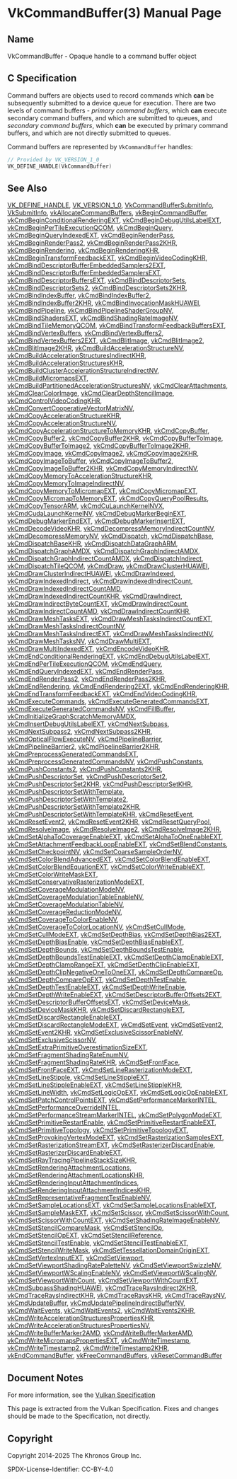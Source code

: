 # VkCommandBuffer(3) Manual Page

## Name

VkCommandBuffer - Opaque handle to a command buffer object



## [](#_c_specification)C Specification

Command buffers are objects used to record commands which **can** be subsequently submitted to a device queue for execution. There are two levels of command buffers - *primary command buffers*, which **can** execute secondary command buffers, and which are submitted to queues, and *secondary command buffers*, which **can** be executed by primary command buffers, and which are not directly submitted to queues.

Command buffers are represented by `VkCommandBuffer` handles:

```c++
// Provided by VK_VERSION_1_0
VK_DEFINE_HANDLE(VkCommandBuffer)
```

## [](#_see_also)See Also

[VK\_DEFINE\_HANDLE](https://registry.khronos.org/vulkan/specs/latest/man/html/VK_DEFINE_HANDLE.html), [VK\_VERSION\_1\_0](https://registry.khronos.org/vulkan/specs/latest/man/html/VK_VERSION_1_0.html), [VkCommandBufferSubmitInfo](https://registry.khronos.org/vulkan/specs/latest/man/html/VkCommandBufferSubmitInfo.html), [VkSubmitInfo](https://registry.khronos.org/vulkan/specs/latest/man/html/VkSubmitInfo.html), [vkAllocateCommandBuffers](https://registry.khronos.org/vulkan/specs/latest/man/html/vkAllocateCommandBuffers.html), [vkBeginCommandBuffer](https://registry.khronos.org/vulkan/specs/latest/man/html/vkBeginCommandBuffer.html), [vkCmdBeginConditionalRenderingEXT](https://registry.khronos.org/vulkan/specs/latest/man/html/vkCmdBeginConditionalRenderingEXT.html), [vkCmdBeginDebugUtilsLabelEXT](https://registry.khronos.org/vulkan/specs/latest/man/html/vkCmdBeginDebugUtilsLabelEXT.html), [vkCmdBeginPerTileExecutionQCOM](https://registry.khronos.org/vulkan/specs/latest/man/html/vkCmdBeginPerTileExecutionQCOM.html), [vkCmdBeginQuery](https://registry.khronos.org/vulkan/specs/latest/man/html/vkCmdBeginQuery.html), [vkCmdBeginQueryIndexedEXT](https://registry.khronos.org/vulkan/specs/latest/man/html/vkCmdBeginQueryIndexedEXT.html), [vkCmdBeginRenderPass](https://registry.khronos.org/vulkan/specs/latest/man/html/vkCmdBeginRenderPass.html), [vkCmdBeginRenderPass2](https://registry.khronos.org/vulkan/specs/latest/man/html/vkCmdBeginRenderPass2.html), [vkCmdBeginRenderPass2KHR](https://registry.khronos.org/vulkan/specs/latest/man/html/vkCmdBeginRenderPass2KHR.html), [vkCmdBeginRendering](https://registry.khronos.org/vulkan/specs/latest/man/html/vkCmdBeginRendering.html), [vkCmdBeginRenderingKHR](https://registry.khronos.org/vulkan/specs/latest/man/html/vkCmdBeginRenderingKHR.html), [vkCmdBeginTransformFeedbackEXT](https://registry.khronos.org/vulkan/specs/latest/man/html/vkCmdBeginTransformFeedbackEXT.html), [vkCmdBeginVideoCodingKHR](https://registry.khronos.org/vulkan/specs/latest/man/html/vkCmdBeginVideoCodingKHR.html), [vkCmdBindDescriptorBufferEmbeddedSamplers2EXT](https://registry.khronos.org/vulkan/specs/latest/man/html/vkCmdBindDescriptorBufferEmbeddedSamplers2EXT.html), [vkCmdBindDescriptorBufferEmbeddedSamplersEXT](https://registry.khronos.org/vulkan/specs/latest/man/html/vkCmdBindDescriptorBufferEmbeddedSamplersEXT.html), [vkCmdBindDescriptorBuffersEXT](https://registry.khronos.org/vulkan/specs/latest/man/html/vkCmdBindDescriptorBuffersEXT.html), [vkCmdBindDescriptorSets](https://registry.khronos.org/vulkan/specs/latest/man/html/vkCmdBindDescriptorSets.html), [vkCmdBindDescriptorSets2](https://registry.khronos.org/vulkan/specs/latest/man/html/vkCmdBindDescriptorSets2.html), [vkCmdBindDescriptorSets2KHR](https://registry.khronos.org/vulkan/specs/latest/man/html/vkCmdBindDescriptorSets2KHR.html), [vkCmdBindIndexBuffer](https://registry.khronos.org/vulkan/specs/latest/man/html/vkCmdBindIndexBuffer.html), [vkCmdBindIndexBuffer2](https://registry.khronos.org/vulkan/specs/latest/man/html/vkCmdBindIndexBuffer2.html), [vkCmdBindIndexBuffer2KHR](https://registry.khronos.org/vulkan/specs/latest/man/html/vkCmdBindIndexBuffer2KHR.html), [vkCmdBindInvocationMaskHUAWEI](https://registry.khronos.org/vulkan/specs/latest/man/html/vkCmdBindInvocationMaskHUAWEI.html), [vkCmdBindPipeline](https://registry.khronos.org/vulkan/specs/latest/man/html/vkCmdBindPipeline.html), [vkCmdBindPipelineShaderGroupNV](https://registry.khronos.org/vulkan/specs/latest/man/html/vkCmdBindPipelineShaderGroupNV.html), [vkCmdBindShadersEXT](https://registry.khronos.org/vulkan/specs/latest/man/html/vkCmdBindShadersEXT.html), [vkCmdBindShadingRateImageNV](https://registry.khronos.org/vulkan/specs/latest/man/html/vkCmdBindShadingRateImageNV.html), [vkCmdBindTileMemoryQCOM](https://registry.khronos.org/vulkan/specs/latest/man/html/vkCmdBindTileMemoryQCOM.html), [vkCmdBindTransformFeedbackBuffersEXT](https://registry.khronos.org/vulkan/specs/latest/man/html/vkCmdBindTransformFeedbackBuffersEXT.html), [vkCmdBindVertexBuffers](https://registry.khronos.org/vulkan/specs/latest/man/html/vkCmdBindVertexBuffers.html), [vkCmdBindVertexBuffers2](https://registry.khronos.org/vulkan/specs/latest/man/html/vkCmdBindVertexBuffers2.html), [vkCmdBindVertexBuffers2EXT](https://registry.khronos.org/vulkan/specs/latest/man/html/vkCmdBindVertexBuffers2EXT.html), [vkCmdBlitImage](https://registry.khronos.org/vulkan/specs/latest/man/html/vkCmdBlitImage.html), [vkCmdBlitImage2](https://registry.khronos.org/vulkan/specs/latest/man/html/vkCmdBlitImage2.html), [vkCmdBlitImage2KHR](https://registry.khronos.org/vulkan/specs/latest/man/html/vkCmdBlitImage2KHR.html), [vkCmdBuildAccelerationStructureNV](https://registry.khronos.org/vulkan/specs/latest/man/html/vkCmdBuildAccelerationStructureNV.html), [vkCmdBuildAccelerationStructuresIndirectKHR](https://registry.khronos.org/vulkan/specs/latest/man/html/vkCmdBuildAccelerationStructuresIndirectKHR.html), [vkCmdBuildAccelerationStructuresKHR](https://registry.khronos.org/vulkan/specs/latest/man/html/vkCmdBuildAccelerationStructuresKHR.html), [vkCmdBuildClusterAccelerationStructureIndirectNV](https://registry.khronos.org/vulkan/specs/latest/man/html/vkCmdBuildClusterAccelerationStructureIndirectNV.html), [vkCmdBuildMicromapsEXT](https://registry.khronos.org/vulkan/specs/latest/man/html/vkCmdBuildMicromapsEXT.html), [vkCmdBuildPartitionedAccelerationStructuresNV](https://registry.khronos.org/vulkan/specs/latest/man/html/vkCmdBuildPartitionedAccelerationStructuresNV.html), [vkCmdClearAttachments](https://registry.khronos.org/vulkan/specs/latest/man/html/vkCmdClearAttachments.html), [vkCmdClearColorImage](https://registry.khronos.org/vulkan/specs/latest/man/html/vkCmdClearColorImage.html), [vkCmdClearDepthStencilImage](https://registry.khronos.org/vulkan/specs/latest/man/html/vkCmdClearDepthStencilImage.html), [vkCmdControlVideoCodingKHR](https://registry.khronos.org/vulkan/specs/latest/man/html/vkCmdControlVideoCodingKHR.html), [vkCmdConvertCooperativeVectorMatrixNV](https://registry.khronos.org/vulkan/specs/latest/man/html/vkCmdConvertCooperativeVectorMatrixNV.html), [vkCmdCopyAccelerationStructureKHR](https://registry.khronos.org/vulkan/specs/latest/man/html/vkCmdCopyAccelerationStructureKHR.html), [vkCmdCopyAccelerationStructureNV](https://registry.khronos.org/vulkan/specs/latest/man/html/vkCmdCopyAccelerationStructureNV.html), [vkCmdCopyAccelerationStructureToMemoryKHR](https://registry.khronos.org/vulkan/specs/latest/man/html/vkCmdCopyAccelerationStructureToMemoryKHR.html), [vkCmdCopyBuffer](https://registry.khronos.org/vulkan/specs/latest/man/html/vkCmdCopyBuffer.html), [vkCmdCopyBuffer2](https://registry.khronos.org/vulkan/specs/latest/man/html/vkCmdCopyBuffer2.html), [vkCmdCopyBuffer2KHR](https://registry.khronos.org/vulkan/specs/latest/man/html/vkCmdCopyBuffer2KHR.html), [vkCmdCopyBufferToImage](https://registry.khronos.org/vulkan/specs/latest/man/html/vkCmdCopyBufferToImage.html), [vkCmdCopyBufferToImage2](https://registry.khronos.org/vulkan/specs/latest/man/html/vkCmdCopyBufferToImage2.html), [vkCmdCopyBufferToImage2KHR](https://registry.khronos.org/vulkan/specs/latest/man/html/vkCmdCopyBufferToImage2KHR.html), [vkCmdCopyImage](https://registry.khronos.org/vulkan/specs/latest/man/html/vkCmdCopyImage.html), [vkCmdCopyImage2](https://registry.khronos.org/vulkan/specs/latest/man/html/vkCmdCopyImage2.html), [vkCmdCopyImage2KHR](https://registry.khronos.org/vulkan/specs/latest/man/html/vkCmdCopyImage2KHR.html), [vkCmdCopyImageToBuffer](https://registry.khronos.org/vulkan/specs/latest/man/html/vkCmdCopyImageToBuffer.html), [vkCmdCopyImageToBuffer2](https://registry.khronos.org/vulkan/specs/latest/man/html/vkCmdCopyImageToBuffer2.html), [vkCmdCopyImageToBuffer2KHR](https://registry.khronos.org/vulkan/specs/latest/man/html/vkCmdCopyImageToBuffer2KHR.html), [vkCmdCopyMemoryIndirectNV](https://registry.khronos.org/vulkan/specs/latest/man/html/vkCmdCopyMemoryIndirectNV.html), [vkCmdCopyMemoryToAccelerationStructureKHR](https://registry.khronos.org/vulkan/specs/latest/man/html/vkCmdCopyMemoryToAccelerationStructureKHR.html), [vkCmdCopyMemoryToImageIndirectNV](https://registry.khronos.org/vulkan/specs/latest/man/html/vkCmdCopyMemoryToImageIndirectNV.html), [vkCmdCopyMemoryToMicromapEXT](https://registry.khronos.org/vulkan/specs/latest/man/html/vkCmdCopyMemoryToMicromapEXT.html), [vkCmdCopyMicromapEXT](https://registry.khronos.org/vulkan/specs/latest/man/html/vkCmdCopyMicromapEXT.html), [vkCmdCopyMicromapToMemoryEXT](https://registry.khronos.org/vulkan/specs/latest/man/html/vkCmdCopyMicromapToMemoryEXT.html), [vkCmdCopyQueryPoolResults](https://registry.khronos.org/vulkan/specs/latest/man/html/vkCmdCopyQueryPoolResults.html), [vkCmdCopyTensorARM](https://registry.khronos.org/vulkan/specs/latest/man/html/vkCmdCopyTensorARM.html), [vkCmdCuLaunchKernelNVX](https://registry.khronos.org/vulkan/specs/latest/man/html/vkCmdCuLaunchKernelNVX.html), [vkCmdCudaLaunchKernelNV](https://registry.khronos.org/vulkan/specs/latest/man/html/vkCmdCudaLaunchKernelNV.html), [vkCmdDebugMarkerBeginEXT](https://registry.khronos.org/vulkan/specs/latest/man/html/vkCmdDebugMarkerBeginEXT.html), [vkCmdDebugMarkerEndEXT](https://registry.khronos.org/vulkan/specs/latest/man/html/vkCmdDebugMarkerEndEXT.html), [vkCmdDebugMarkerInsertEXT](https://registry.khronos.org/vulkan/specs/latest/man/html/vkCmdDebugMarkerInsertEXT.html), [vkCmdDecodeVideoKHR](https://registry.khronos.org/vulkan/specs/latest/man/html/vkCmdDecodeVideoKHR.html), [vkCmdDecompressMemoryIndirectCountNV](https://registry.khronos.org/vulkan/specs/latest/man/html/vkCmdDecompressMemoryIndirectCountNV.html), [vkCmdDecompressMemoryNV](https://registry.khronos.org/vulkan/specs/latest/man/html/vkCmdDecompressMemoryNV.html), [vkCmdDispatch](https://registry.khronos.org/vulkan/specs/latest/man/html/vkCmdDispatch.html), [vkCmdDispatchBase](https://registry.khronos.org/vulkan/specs/latest/man/html/vkCmdDispatchBase.html), [vkCmdDispatchBaseKHR](https://registry.khronos.org/vulkan/specs/latest/man/html/vkCmdDispatchBaseKHR.html), [vkCmdDispatchDataGraphARM](https://registry.khronos.org/vulkan/specs/latest/man/html/vkCmdDispatchDataGraphARM.html), [vkCmdDispatchGraphAMDX](https://registry.khronos.org/vulkan/specs/latest/man/html/vkCmdDispatchGraphAMDX.html), [vkCmdDispatchGraphIndirectAMDX](https://registry.khronos.org/vulkan/specs/latest/man/html/vkCmdDispatchGraphIndirectAMDX.html), [vkCmdDispatchGraphIndirectCountAMDX](https://registry.khronos.org/vulkan/specs/latest/man/html/vkCmdDispatchGraphIndirectCountAMDX.html), [vkCmdDispatchIndirect](https://registry.khronos.org/vulkan/specs/latest/man/html/vkCmdDispatchIndirect.html), [vkCmdDispatchTileQCOM](https://registry.khronos.org/vulkan/specs/latest/man/html/vkCmdDispatchTileQCOM.html), [vkCmdDraw](https://registry.khronos.org/vulkan/specs/latest/man/html/vkCmdDraw.html), [vkCmdDrawClusterHUAWEI](https://registry.khronos.org/vulkan/specs/latest/man/html/vkCmdDrawClusterHUAWEI.html), [vkCmdDrawClusterIndirectHUAWEI](https://registry.khronos.org/vulkan/specs/latest/man/html/vkCmdDrawClusterIndirectHUAWEI.html), [vkCmdDrawIndexed](https://registry.khronos.org/vulkan/specs/latest/man/html/vkCmdDrawIndexed.html), [vkCmdDrawIndexedIndirect](https://registry.khronos.org/vulkan/specs/latest/man/html/vkCmdDrawIndexedIndirect.html), [vkCmdDrawIndexedIndirectCount](https://registry.khronos.org/vulkan/specs/latest/man/html/vkCmdDrawIndexedIndirectCount.html), [vkCmdDrawIndexedIndirectCountAMD](https://registry.khronos.org/vulkan/specs/latest/man/html/vkCmdDrawIndexedIndirectCountAMD.html), [vkCmdDrawIndexedIndirectCountKHR](https://registry.khronos.org/vulkan/specs/latest/man/html/vkCmdDrawIndexedIndirectCountKHR.html), [vkCmdDrawIndirect](https://registry.khronos.org/vulkan/specs/latest/man/html/vkCmdDrawIndirect.html), [vkCmdDrawIndirectByteCountEXT](https://registry.khronos.org/vulkan/specs/latest/man/html/vkCmdDrawIndirectByteCountEXT.html), [vkCmdDrawIndirectCount](https://registry.khronos.org/vulkan/specs/latest/man/html/vkCmdDrawIndirectCount.html), [vkCmdDrawIndirectCountAMD](https://registry.khronos.org/vulkan/specs/latest/man/html/vkCmdDrawIndirectCountAMD.html), [vkCmdDrawIndirectCountKHR](https://registry.khronos.org/vulkan/specs/latest/man/html/vkCmdDrawIndirectCountKHR.html), [vkCmdDrawMeshTasksEXT](https://registry.khronos.org/vulkan/specs/latest/man/html/vkCmdDrawMeshTasksEXT.html), [vkCmdDrawMeshTasksIndirectCountEXT](https://registry.khronos.org/vulkan/specs/latest/man/html/vkCmdDrawMeshTasksIndirectCountEXT.html), [vkCmdDrawMeshTasksIndirectCountNV](https://registry.khronos.org/vulkan/specs/latest/man/html/vkCmdDrawMeshTasksIndirectCountNV.html), [vkCmdDrawMeshTasksIndirectEXT](https://registry.khronos.org/vulkan/specs/latest/man/html/vkCmdDrawMeshTasksIndirectEXT.html), [vkCmdDrawMeshTasksIndirectNV](https://registry.khronos.org/vulkan/specs/latest/man/html/vkCmdDrawMeshTasksIndirectNV.html), [vkCmdDrawMeshTasksNV](https://registry.khronos.org/vulkan/specs/latest/man/html/vkCmdDrawMeshTasksNV.html), [vkCmdDrawMultiEXT](https://registry.khronos.org/vulkan/specs/latest/man/html/vkCmdDrawMultiEXT.html), [vkCmdDrawMultiIndexedEXT](https://registry.khronos.org/vulkan/specs/latest/man/html/vkCmdDrawMultiIndexedEXT.html), [vkCmdEncodeVideoKHR](https://registry.khronos.org/vulkan/specs/latest/man/html/vkCmdEncodeVideoKHR.html), [vkCmdEndConditionalRenderingEXT](https://registry.khronos.org/vulkan/specs/latest/man/html/vkCmdEndConditionalRenderingEXT.html), [vkCmdEndDebugUtilsLabelEXT](https://registry.khronos.org/vulkan/specs/latest/man/html/vkCmdEndDebugUtilsLabelEXT.html), [vkCmdEndPerTileExecutionQCOM](https://registry.khronos.org/vulkan/specs/latest/man/html/vkCmdEndPerTileExecutionQCOM.html), [vkCmdEndQuery](https://registry.khronos.org/vulkan/specs/latest/man/html/vkCmdEndQuery.html), [vkCmdEndQueryIndexedEXT](https://registry.khronos.org/vulkan/specs/latest/man/html/vkCmdEndQueryIndexedEXT.html), [vkCmdEndRenderPass](https://registry.khronos.org/vulkan/specs/latest/man/html/vkCmdEndRenderPass.html), [vkCmdEndRenderPass2](https://registry.khronos.org/vulkan/specs/latest/man/html/vkCmdEndRenderPass2.html), [vkCmdEndRenderPass2KHR](https://registry.khronos.org/vulkan/specs/latest/man/html/vkCmdEndRenderPass2KHR.html), [vkCmdEndRendering](https://registry.khronos.org/vulkan/specs/latest/man/html/vkCmdEndRendering.html), [vkCmdEndRendering2EXT](https://registry.khronos.org/vulkan/specs/latest/man/html/vkCmdEndRendering2EXT.html), [vkCmdEndRenderingKHR](https://registry.khronos.org/vulkan/specs/latest/man/html/vkCmdEndRenderingKHR.html), [vkCmdEndTransformFeedbackEXT](https://registry.khronos.org/vulkan/specs/latest/man/html/vkCmdEndTransformFeedbackEXT.html), [vkCmdEndVideoCodingKHR](https://registry.khronos.org/vulkan/specs/latest/man/html/vkCmdEndVideoCodingKHR.html), [vkCmdExecuteCommands](https://registry.khronos.org/vulkan/specs/latest/man/html/vkCmdExecuteCommands.html), [vkCmdExecuteGeneratedCommandsEXT](https://registry.khronos.org/vulkan/specs/latest/man/html/vkCmdExecuteGeneratedCommandsEXT.html), [vkCmdExecuteGeneratedCommandsNV](https://registry.khronos.org/vulkan/specs/latest/man/html/vkCmdExecuteGeneratedCommandsNV.html), [vkCmdFillBuffer](https://registry.khronos.org/vulkan/specs/latest/man/html/vkCmdFillBuffer.html), [vkCmdInitializeGraphScratchMemoryAMDX](https://registry.khronos.org/vulkan/specs/latest/man/html/vkCmdInitializeGraphScratchMemoryAMDX.html), [vkCmdInsertDebugUtilsLabelEXT](https://registry.khronos.org/vulkan/specs/latest/man/html/vkCmdInsertDebugUtilsLabelEXT.html), [vkCmdNextSubpass](https://registry.khronos.org/vulkan/specs/latest/man/html/vkCmdNextSubpass.html), [vkCmdNextSubpass2](https://registry.khronos.org/vulkan/specs/latest/man/html/vkCmdNextSubpass2.html), [vkCmdNextSubpass2KHR](https://registry.khronos.org/vulkan/specs/latest/man/html/vkCmdNextSubpass2KHR.html), [vkCmdOpticalFlowExecuteNV](https://registry.khronos.org/vulkan/specs/latest/man/html/vkCmdOpticalFlowExecuteNV.html), [vkCmdPipelineBarrier](https://registry.khronos.org/vulkan/specs/latest/man/html/vkCmdPipelineBarrier.html), [vkCmdPipelineBarrier2](https://registry.khronos.org/vulkan/specs/latest/man/html/vkCmdPipelineBarrier2.html), [vkCmdPipelineBarrier2KHR](https://registry.khronos.org/vulkan/specs/latest/man/html/vkCmdPipelineBarrier2KHR.html), [vkCmdPreprocessGeneratedCommandsEXT](https://registry.khronos.org/vulkan/specs/latest/man/html/vkCmdPreprocessGeneratedCommandsEXT.html), [vkCmdPreprocessGeneratedCommandsNV](https://registry.khronos.org/vulkan/specs/latest/man/html/vkCmdPreprocessGeneratedCommandsNV.html), [vkCmdPushConstants](https://registry.khronos.org/vulkan/specs/latest/man/html/vkCmdPushConstants.html), [vkCmdPushConstants2](https://registry.khronos.org/vulkan/specs/latest/man/html/vkCmdPushConstants2.html), [vkCmdPushConstants2KHR](https://registry.khronos.org/vulkan/specs/latest/man/html/vkCmdPushConstants2KHR.html), [vkCmdPushDescriptorSet](https://registry.khronos.org/vulkan/specs/latest/man/html/vkCmdPushDescriptorSet.html), [vkCmdPushDescriptorSet2](https://registry.khronos.org/vulkan/specs/latest/man/html/vkCmdPushDescriptorSet2.html), [vkCmdPushDescriptorSet2KHR](https://registry.khronos.org/vulkan/specs/latest/man/html/vkCmdPushDescriptorSet2KHR.html), [vkCmdPushDescriptorSetKHR](https://registry.khronos.org/vulkan/specs/latest/man/html/vkCmdPushDescriptorSetKHR.html), [vkCmdPushDescriptorSetWithTemplate](https://registry.khronos.org/vulkan/specs/latest/man/html/vkCmdPushDescriptorSetWithTemplate.html), [vkCmdPushDescriptorSetWithTemplate2](https://registry.khronos.org/vulkan/specs/latest/man/html/vkCmdPushDescriptorSetWithTemplate2.html), [vkCmdPushDescriptorSetWithTemplate2KHR](https://registry.khronos.org/vulkan/specs/latest/man/html/vkCmdPushDescriptorSetWithTemplate2KHR.html), [vkCmdPushDescriptorSetWithTemplateKHR](https://registry.khronos.org/vulkan/specs/latest/man/html/vkCmdPushDescriptorSetWithTemplateKHR.html), [vkCmdResetEvent](https://registry.khronos.org/vulkan/specs/latest/man/html/vkCmdResetEvent.html), [vkCmdResetEvent2](https://registry.khronos.org/vulkan/specs/latest/man/html/vkCmdResetEvent2.html), [vkCmdResetEvent2KHR](https://registry.khronos.org/vulkan/specs/latest/man/html/vkCmdResetEvent2KHR.html), [vkCmdResetQueryPool](https://registry.khronos.org/vulkan/specs/latest/man/html/vkCmdResetQueryPool.html), [vkCmdResolveImage](https://registry.khronos.org/vulkan/specs/latest/man/html/vkCmdResolveImage.html), [vkCmdResolveImage2](https://registry.khronos.org/vulkan/specs/latest/man/html/vkCmdResolveImage2.html), [vkCmdResolveImage2KHR](https://registry.khronos.org/vulkan/specs/latest/man/html/vkCmdResolveImage2KHR.html), [vkCmdSetAlphaToCoverageEnableEXT](https://registry.khronos.org/vulkan/specs/latest/man/html/vkCmdSetAlphaToCoverageEnableEXT.html), [vkCmdSetAlphaToOneEnableEXT](https://registry.khronos.org/vulkan/specs/latest/man/html/vkCmdSetAlphaToOneEnableEXT.html), [vkCmdSetAttachmentFeedbackLoopEnableEXT](https://registry.khronos.org/vulkan/specs/latest/man/html/vkCmdSetAttachmentFeedbackLoopEnableEXT.html), [vkCmdSetBlendConstants](https://registry.khronos.org/vulkan/specs/latest/man/html/vkCmdSetBlendConstants.html), [vkCmdSetCheckpointNV](https://registry.khronos.org/vulkan/specs/latest/man/html/vkCmdSetCheckpointNV.html), [vkCmdSetCoarseSampleOrderNV](https://registry.khronos.org/vulkan/specs/latest/man/html/vkCmdSetCoarseSampleOrderNV.html), [vkCmdSetColorBlendAdvancedEXT](https://registry.khronos.org/vulkan/specs/latest/man/html/vkCmdSetColorBlendAdvancedEXT.html), [vkCmdSetColorBlendEnableEXT](https://registry.khronos.org/vulkan/specs/latest/man/html/vkCmdSetColorBlendEnableEXT.html), [vkCmdSetColorBlendEquationEXT](https://registry.khronos.org/vulkan/specs/latest/man/html/vkCmdSetColorBlendEquationEXT.html), [vkCmdSetColorWriteEnableEXT](https://registry.khronos.org/vulkan/specs/latest/man/html/vkCmdSetColorWriteEnableEXT.html), [vkCmdSetColorWriteMaskEXT](https://registry.khronos.org/vulkan/specs/latest/man/html/vkCmdSetColorWriteMaskEXT.html), [vkCmdSetConservativeRasterizationModeEXT](https://registry.khronos.org/vulkan/specs/latest/man/html/vkCmdSetConservativeRasterizationModeEXT.html), [vkCmdSetCoverageModulationModeNV](https://registry.khronos.org/vulkan/specs/latest/man/html/vkCmdSetCoverageModulationModeNV.html), [vkCmdSetCoverageModulationTableEnableNV](https://registry.khronos.org/vulkan/specs/latest/man/html/vkCmdSetCoverageModulationTableEnableNV.html), [vkCmdSetCoverageModulationTableNV](https://registry.khronos.org/vulkan/specs/latest/man/html/vkCmdSetCoverageModulationTableNV.html), [vkCmdSetCoverageReductionModeNV](https://registry.khronos.org/vulkan/specs/latest/man/html/vkCmdSetCoverageReductionModeNV.html), [vkCmdSetCoverageToColorEnableNV](https://registry.khronos.org/vulkan/specs/latest/man/html/vkCmdSetCoverageToColorEnableNV.html), [vkCmdSetCoverageToColorLocationNV](https://registry.khronos.org/vulkan/specs/latest/man/html/vkCmdSetCoverageToColorLocationNV.html), [vkCmdSetCullMode](https://registry.khronos.org/vulkan/specs/latest/man/html/vkCmdSetCullMode.html), [vkCmdSetCullModeEXT](https://registry.khronos.org/vulkan/specs/latest/man/html/vkCmdSetCullModeEXT.html), [vkCmdSetDepthBias](https://registry.khronos.org/vulkan/specs/latest/man/html/vkCmdSetDepthBias.html), [vkCmdSetDepthBias2EXT](https://registry.khronos.org/vulkan/specs/latest/man/html/vkCmdSetDepthBias2EXT.html), [vkCmdSetDepthBiasEnable](https://registry.khronos.org/vulkan/specs/latest/man/html/vkCmdSetDepthBiasEnable.html), [vkCmdSetDepthBiasEnableEXT](https://registry.khronos.org/vulkan/specs/latest/man/html/vkCmdSetDepthBiasEnableEXT.html), [vkCmdSetDepthBounds](https://registry.khronos.org/vulkan/specs/latest/man/html/vkCmdSetDepthBounds.html), [vkCmdSetDepthBoundsTestEnable](https://registry.khronos.org/vulkan/specs/latest/man/html/vkCmdSetDepthBoundsTestEnable.html), [vkCmdSetDepthBoundsTestEnableEXT](https://registry.khronos.org/vulkan/specs/latest/man/html/vkCmdSetDepthBoundsTestEnableEXT.html), [vkCmdSetDepthClampEnableEXT](https://registry.khronos.org/vulkan/specs/latest/man/html/vkCmdSetDepthClampEnableEXT.html), [vkCmdSetDepthClampRangeEXT](https://registry.khronos.org/vulkan/specs/latest/man/html/vkCmdSetDepthClampRangeEXT.html), [vkCmdSetDepthClipEnableEXT](https://registry.khronos.org/vulkan/specs/latest/man/html/vkCmdSetDepthClipEnableEXT.html), [vkCmdSetDepthClipNegativeOneToOneEXT](https://registry.khronos.org/vulkan/specs/latest/man/html/vkCmdSetDepthClipNegativeOneToOneEXT.html), [vkCmdSetDepthCompareOp](https://registry.khronos.org/vulkan/specs/latest/man/html/vkCmdSetDepthCompareOp.html), [vkCmdSetDepthCompareOpEXT](https://registry.khronos.org/vulkan/specs/latest/man/html/vkCmdSetDepthCompareOpEXT.html), [vkCmdSetDepthTestEnable](https://registry.khronos.org/vulkan/specs/latest/man/html/vkCmdSetDepthTestEnable.html), [vkCmdSetDepthTestEnableEXT](https://registry.khronos.org/vulkan/specs/latest/man/html/vkCmdSetDepthTestEnableEXT.html), [vkCmdSetDepthWriteEnable](https://registry.khronos.org/vulkan/specs/latest/man/html/vkCmdSetDepthWriteEnable.html), [vkCmdSetDepthWriteEnableEXT](https://registry.khronos.org/vulkan/specs/latest/man/html/vkCmdSetDepthWriteEnableEXT.html), [vkCmdSetDescriptorBufferOffsets2EXT](https://registry.khronos.org/vulkan/specs/latest/man/html/vkCmdSetDescriptorBufferOffsets2EXT.html), [vkCmdSetDescriptorBufferOffsetsEXT](https://registry.khronos.org/vulkan/specs/latest/man/html/vkCmdSetDescriptorBufferOffsetsEXT.html), [vkCmdSetDeviceMask](https://registry.khronos.org/vulkan/specs/latest/man/html/vkCmdSetDeviceMask.html), [vkCmdSetDeviceMaskKHR](https://registry.khronos.org/vulkan/specs/latest/man/html/vkCmdSetDeviceMaskKHR.html), [vkCmdSetDiscardRectangleEXT](https://registry.khronos.org/vulkan/specs/latest/man/html/vkCmdSetDiscardRectangleEXT.html), [vkCmdSetDiscardRectangleEnableEXT](https://registry.khronos.org/vulkan/specs/latest/man/html/vkCmdSetDiscardRectangleEnableEXT.html), [vkCmdSetDiscardRectangleModeEXT](https://registry.khronos.org/vulkan/specs/latest/man/html/vkCmdSetDiscardRectangleModeEXT.html), [vkCmdSetEvent](https://registry.khronos.org/vulkan/specs/latest/man/html/vkCmdSetEvent.html), [vkCmdSetEvent2](https://registry.khronos.org/vulkan/specs/latest/man/html/vkCmdSetEvent2.html), [vkCmdSetEvent2KHR](https://registry.khronos.org/vulkan/specs/latest/man/html/vkCmdSetEvent2KHR.html), [vkCmdSetExclusiveScissorEnableNV](https://registry.khronos.org/vulkan/specs/latest/man/html/vkCmdSetExclusiveScissorEnableNV.html), [vkCmdSetExclusiveScissorNV](https://registry.khronos.org/vulkan/specs/latest/man/html/vkCmdSetExclusiveScissorNV.html), [vkCmdSetExtraPrimitiveOverestimationSizeEXT](https://registry.khronos.org/vulkan/specs/latest/man/html/vkCmdSetExtraPrimitiveOverestimationSizeEXT.html), [vkCmdSetFragmentShadingRateEnumNV](https://registry.khronos.org/vulkan/specs/latest/man/html/vkCmdSetFragmentShadingRateEnumNV.html), [vkCmdSetFragmentShadingRateKHR](https://registry.khronos.org/vulkan/specs/latest/man/html/vkCmdSetFragmentShadingRateKHR.html), [vkCmdSetFrontFace](https://registry.khronos.org/vulkan/specs/latest/man/html/vkCmdSetFrontFace.html), [vkCmdSetFrontFaceEXT](https://registry.khronos.org/vulkan/specs/latest/man/html/vkCmdSetFrontFaceEXT.html), [vkCmdSetLineRasterizationModeEXT](https://registry.khronos.org/vulkan/specs/latest/man/html/vkCmdSetLineRasterizationModeEXT.html), [vkCmdSetLineStipple](https://registry.khronos.org/vulkan/specs/latest/man/html/vkCmdSetLineStipple.html), [vkCmdSetLineStippleEXT](https://registry.khronos.org/vulkan/specs/latest/man/html/vkCmdSetLineStippleEXT.html), [vkCmdSetLineStippleEnableEXT](https://registry.khronos.org/vulkan/specs/latest/man/html/vkCmdSetLineStippleEnableEXT.html), [vkCmdSetLineStippleKHR](https://registry.khronos.org/vulkan/specs/latest/man/html/vkCmdSetLineStippleKHR.html), [vkCmdSetLineWidth](https://registry.khronos.org/vulkan/specs/latest/man/html/vkCmdSetLineWidth.html), [vkCmdSetLogicOpEXT](https://registry.khronos.org/vulkan/specs/latest/man/html/vkCmdSetLogicOpEXT.html), [vkCmdSetLogicOpEnableEXT](https://registry.khronos.org/vulkan/specs/latest/man/html/vkCmdSetLogicOpEnableEXT.html), [vkCmdSetPatchControlPointsEXT](https://registry.khronos.org/vulkan/specs/latest/man/html/vkCmdSetPatchControlPointsEXT.html), [vkCmdSetPerformanceMarkerINTEL](https://registry.khronos.org/vulkan/specs/latest/man/html/vkCmdSetPerformanceMarkerINTEL.html), [vkCmdSetPerformanceOverrideINTEL](https://registry.khronos.org/vulkan/specs/latest/man/html/vkCmdSetPerformanceOverrideINTEL.html), [vkCmdSetPerformanceStreamMarkerINTEL](https://registry.khronos.org/vulkan/specs/latest/man/html/vkCmdSetPerformanceStreamMarkerINTEL.html), [vkCmdSetPolygonModeEXT](https://registry.khronos.org/vulkan/specs/latest/man/html/vkCmdSetPolygonModeEXT.html), [vkCmdSetPrimitiveRestartEnable](https://registry.khronos.org/vulkan/specs/latest/man/html/vkCmdSetPrimitiveRestartEnable.html), [vkCmdSetPrimitiveRestartEnableEXT](https://registry.khronos.org/vulkan/specs/latest/man/html/vkCmdSetPrimitiveRestartEnableEXT.html), [vkCmdSetPrimitiveTopology](https://registry.khronos.org/vulkan/specs/latest/man/html/vkCmdSetPrimitiveTopology.html), [vkCmdSetPrimitiveTopologyEXT](https://registry.khronos.org/vulkan/specs/latest/man/html/vkCmdSetPrimitiveTopologyEXT.html), [vkCmdSetProvokingVertexModeEXT](https://registry.khronos.org/vulkan/specs/latest/man/html/vkCmdSetProvokingVertexModeEXT.html), [vkCmdSetRasterizationSamplesEXT](https://registry.khronos.org/vulkan/specs/latest/man/html/vkCmdSetRasterizationSamplesEXT.html), [vkCmdSetRasterizationStreamEXT](https://registry.khronos.org/vulkan/specs/latest/man/html/vkCmdSetRasterizationStreamEXT.html), [vkCmdSetRasterizerDiscardEnable](https://registry.khronos.org/vulkan/specs/latest/man/html/vkCmdSetRasterizerDiscardEnable.html), [vkCmdSetRasterizerDiscardEnableEXT](https://registry.khronos.org/vulkan/specs/latest/man/html/vkCmdSetRasterizerDiscardEnableEXT.html), [vkCmdSetRayTracingPipelineStackSizeKHR](https://registry.khronos.org/vulkan/specs/latest/man/html/vkCmdSetRayTracingPipelineStackSizeKHR.html), [vkCmdSetRenderingAttachmentLocations](https://registry.khronos.org/vulkan/specs/latest/man/html/vkCmdSetRenderingAttachmentLocations.html), [vkCmdSetRenderingAttachmentLocationsKHR](https://registry.khronos.org/vulkan/specs/latest/man/html/vkCmdSetRenderingAttachmentLocationsKHR.html), [vkCmdSetRenderingInputAttachmentIndices](https://registry.khronos.org/vulkan/specs/latest/man/html/vkCmdSetRenderingInputAttachmentIndices.html), [vkCmdSetRenderingInputAttachmentIndicesKHR](https://registry.khronos.org/vulkan/specs/latest/man/html/vkCmdSetRenderingInputAttachmentIndicesKHR.html), [vkCmdSetRepresentativeFragmentTestEnableNV](https://registry.khronos.org/vulkan/specs/latest/man/html/vkCmdSetRepresentativeFragmentTestEnableNV.html), [vkCmdSetSampleLocationsEXT](https://registry.khronos.org/vulkan/specs/latest/man/html/vkCmdSetSampleLocationsEXT.html), [vkCmdSetSampleLocationsEnableEXT](https://registry.khronos.org/vulkan/specs/latest/man/html/vkCmdSetSampleLocationsEnableEXT.html), [vkCmdSetSampleMaskEXT](https://registry.khronos.org/vulkan/specs/latest/man/html/vkCmdSetSampleMaskEXT.html), [vkCmdSetScissor](https://registry.khronos.org/vulkan/specs/latest/man/html/vkCmdSetScissor.html), [vkCmdSetScissorWithCount](https://registry.khronos.org/vulkan/specs/latest/man/html/vkCmdSetScissorWithCount.html), [vkCmdSetScissorWithCountEXT](https://registry.khronos.org/vulkan/specs/latest/man/html/vkCmdSetScissorWithCountEXT.html), [vkCmdSetShadingRateImageEnableNV](https://registry.khronos.org/vulkan/specs/latest/man/html/vkCmdSetShadingRateImageEnableNV.html), [vkCmdSetStencilCompareMask](https://registry.khronos.org/vulkan/specs/latest/man/html/vkCmdSetStencilCompareMask.html), [vkCmdSetStencilOp](https://registry.khronos.org/vulkan/specs/latest/man/html/vkCmdSetStencilOp.html), [vkCmdSetStencilOpEXT](https://registry.khronos.org/vulkan/specs/latest/man/html/vkCmdSetStencilOpEXT.html), [vkCmdSetStencilReference](https://registry.khronos.org/vulkan/specs/latest/man/html/vkCmdSetStencilReference.html), [vkCmdSetStencilTestEnable](https://registry.khronos.org/vulkan/specs/latest/man/html/vkCmdSetStencilTestEnable.html), [vkCmdSetStencilTestEnableEXT](https://registry.khronos.org/vulkan/specs/latest/man/html/vkCmdSetStencilTestEnableEXT.html), [vkCmdSetStencilWriteMask](https://registry.khronos.org/vulkan/specs/latest/man/html/vkCmdSetStencilWriteMask.html), [vkCmdSetTessellationDomainOriginEXT](https://registry.khronos.org/vulkan/specs/latest/man/html/vkCmdSetTessellationDomainOriginEXT.html), [vkCmdSetVertexInputEXT](https://registry.khronos.org/vulkan/specs/latest/man/html/vkCmdSetVertexInputEXT.html), [vkCmdSetViewport](https://registry.khronos.org/vulkan/specs/latest/man/html/vkCmdSetViewport.html), [vkCmdSetViewportShadingRatePaletteNV](https://registry.khronos.org/vulkan/specs/latest/man/html/vkCmdSetViewportShadingRatePaletteNV.html), [vkCmdSetViewportSwizzleNV](https://registry.khronos.org/vulkan/specs/latest/man/html/vkCmdSetViewportSwizzleNV.html), [vkCmdSetViewportWScalingEnableNV](https://registry.khronos.org/vulkan/specs/latest/man/html/vkCmdSetViewportWScalingEnableNV.html), [vkCmdSetViewportWScalingNV](https://registry.khronos.org/vulkan/specs/latest/man/html/vkCmdSetViewportWScalingNV.html), [vkCmdSetViewportWithCount](https://registry.khronos.org/vulkan/specs/latest/man/html/vkCmdSetViewportWithCount.html), [vkCmdSetViewportWithCountEXT](https://registry.khronos.org/vulkan/specs/latest/man/html/vkCmdSetViewportWithCountEXT.html), [vkCmdSubpassShadingHUAWEI](https://registry.khronos.org/vulkan/specs/latest/man/html/vkCmdSubpassShadingHUAWEI.html), [vkCmdTraceRaysIndirect2KHR](https://registry.khronos.org/vulkan/specs/latest/man/html/vkCmdTraceRaysIndirect2KHR.html), [vkCmdTraceRaysIndirectKHR](https://registry.khronos.org/vulkan/specs/latest/man/html/vkCmdTraceRaysIndirectKHR.html), [vkCmdTraceRaysKHR](https://registry.khronos.org/vulkan/specs/latest/man/html/vkCmdTraceRaysKHR.html), [vkCmdTraceRaysNV](https://registry.khronos.org/vulkan/specs/latest/man/html/vkCmdTraceRaysNV.html), [vkCmdUpdateBuffer](https://registry.khronos.org/vulkan/specs/latest/man/html/vkCmdUpdateBuffer.html), [vkCmdUpdatePipelineIndirectBufferNV](https://registry.khronos.org/vulkan/specs/latest/man/html/vkCmdUpdatePipelineIndirectBufferNV.html), [vkCmdWaitEvents](https://registry.khronos.org/vulkan/specs/latest/man/html/vkCmdWaitEvents.html), [vkCmdWaitEvents2](https://registry.khronos.org/vulkan/specs/latest/man/html/vkCmdWaitEvents2.html), [vkCmdWaitEvents2KHR](https://registry.khronos.org/vulkan/specs/latest/man/html/vkCmdWaitEvents2KHR.html), [vkCmdWriteAccelerationStructuresPropertiesKHR](https://registry.khronos.org/vulkan/specs/latest/man/html/vkCmdWriteAccelerationStructuresPropertiesKHR.html), [vkCmdWriteAccelerationStructuresPropertiesNV](https://registry.khronos.org/vulkan/specs/latest/man/html/vkCmdWriteAccelerationStructuresPropertiesNV.html), [vkCmdWriteBufferMarker2AMD](https://registry.khronos.org/vulkan/specs/latest/man/html/vkCmdWriteBufferMarker2AMD.html), [vkCmdWriteBufferMarkerAMD](https://registry.khronos.org/vulkan/specs/latest/man/html/vkCmdWriteBufferMarkerAMD.html), [vkCmdWriteMicromapsPropertiesEXT](https://registry.khronos.org/vulkan/specs/latest/man/html/vkCmdWriteMicromapsPropertiesEXT.html), [vkCmdWriteTimestamp](https://registry.khronos.org/vulkan/specs/latest/man/html/vkCmdWriteTimestamp.html), [vkCmdWriteTimestamp2](https://registry.khronos.org/vulkan/specs/latest/man/html/vkCmdWriteTimestamp2.html), [vkCmdWriteTimestamp2KHR](https://registry.khronos.org/vulkan/specs/latest/man/html/vkCmdWriteTimestamp2KHR.html), [vkEndCommandBuffer](https://registry.khronos.org/vulkan/specs/latest/man/html/vkEndCommandBuffer.html), [vkFreeCommandBuffers](https://registry.khronos.org/vulkan/specs/latest/man/html/vkFreeCommandBuffers.html), [vkResetCommandBuffer](https://registry.khronos.org/vulkan/specs/latest/man/html/vkResetCommandBuffer.html)

## [](#_document_notes)Document Notes

For more information, see the [Vulkan Specification](https://registry.khronos.org/vulkan/specs/latest/html/vkspec.html#VkCommandBuffer)

This page is extracted from the Vulkan Specification. Fixes and changes should be made to the Specification, not directly.

## [](#_copyright)Copyright

Copyright 2014-2025 The Khronos Group Inc.

SPDX-License-Identifier: CC-BY-4.0